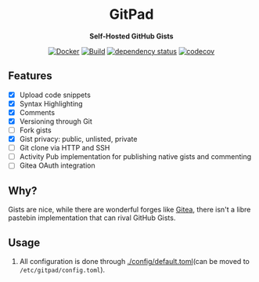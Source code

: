 <div align="center">
<h1> GitPad </h1>
<p>

**Self-Hosted GitHub Gists**

</p>

[![Docker](https://img.shields.io/docker/pulls/realaravinth/gitpad)](https://hub.docker.com/r/realaravinth/gitpad)
[![Build](https://github.com/realaravinth/gitpad/actions/workflows/linux.yml/badge.svg)](https://github.com/realaravinth/gitpad/actions/workflows/linux.yml)
[![dependency status](https://deps.rs/repo/github/realaravinth/gitpad/status.svg)](https://deps.rs/repo/github/realaravinth/gitpad)
[![codecov](https://codecov.io/gh/realaravinth/gitpad/branch/master/graph/badge.svg)](https://codecov.io/gh/realaravinth/gitpad)

</div>

## Features

-   [x] Upload code snippets
-   [x] Syntax Highlighting
-   [x] Comments
-   [x] Versioning through Git
-   [ ] Fork gists
-   [x] Gist privacy: public, unlisted, private
-   [ ] Git clone via HTTP and SSH
-   [ ] Activity Pub implementation for publishing native gists and commenting
-   [ ] Gitea OAuth integration

## Why?

Gists are nice, while there are wonderful forges like
[Gitea](https://gitea.io), there isn't a libre pastebin implementation that
can rival GitHub Gists.

## Usage

1. All configuration is done through
   [./config/default.toml](./config/default.toml)(can be moved to
   `/etc/gitpad/config.toml`).
